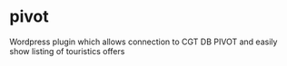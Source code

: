 # pivot
Wordpress plugin which allows connection to CGT DB PIVOT and easily show listing of touristics offers
